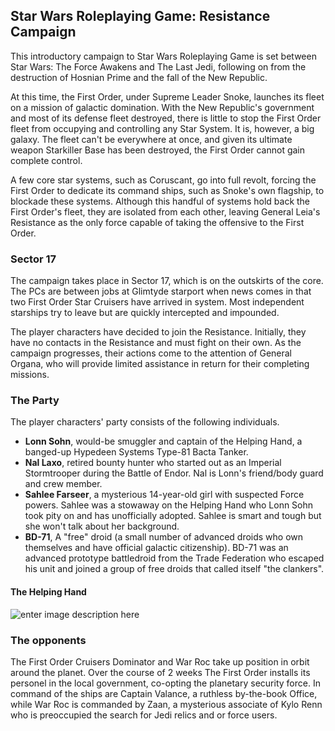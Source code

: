 ## Star Wars Roleplaying Game: Resistance Campaign

This introductory campaign to Star Wars Roleplaying Game is set between Star Wars: The Force Awakens and The Last Jedi, following on from the destruction of Hosnian Prime and the fall of the New Republic.

At this time, the First Order, under Supreme Leader Snoke, launches its fleet on a mission of galactic domination. With the New Republic's government and most of its defense fleet destroyed, there is little to stop the First Order fleet from occupying and controlling any Star System. It is, however, a big galaxy. The fleet can't be everywhere at once, and given its ultimate weapon Starkiller Base has been destroyed, the First Order cannot gain complete control. 

A few core star systems, such as Coruscant, go into full revolt, forcing the First Order to dedicate its command ships, such as Snoke's own flagship, to blockade these systems. Although this handful of systems hold back the First Order's fleet, they are isolated from each other, leaving General Leia's Resistance as the only force capable of taking the offensive to the First Order.


### Sector 17

The campaign takes place in Sector 17, which is on the outskirts of the core. The PCs are between jobs at Glimtyde starport when news comes in that two First Order Star Cruisers have arrived in system. Most independent starships try to leave but are quickly intercepted and impounded. 

The player characters have decided to join the Resistance. Initially, they have no contacts in the Resistance and must fight on their own. As the campaign progresses, their actions come to the attention of General Organa, who will provide limited assistance in return for their completing missions.

### The Party

The player characters' party consists of the following individuals.

* **Lonn Sohn**, would-be smuggler and captain of the Helping Hand, a banged-up Hypedeen Systems Type-81 Bacta Tanker.
* **Nal Laxo**, retired bounty hunter who started out as an Imperial Stormtrooper during the Battle of Endor. Nal is Lonn's friend/body guard and crew member.
* **Sahlee Farseer**, a mysterious 14-year-old girl with suspected Force powers. Sahlee was a stowaway on the Helping Hand who Lonn Sohn took pity on and has unofficially adopted. Sahlee is smart and tough but she won't talk about her background.
* **BD-71**, A "free" droid (a small number of advanced droids who own themselves and have official galactic citizenship). BD-71 was an advanced prototype battledroid from the Trade Federation who escaped his unit and joined a group of free droids that called itself "the clankers".

#### The Helping Hand

![enter image description here](https://w93nhg.db.files.1drv.com/y4m5TjyqMDeZJazgISy6QeUE_fDLtITpCr0ytcDMj1SmxfG7R73pjSOEabcoFnpG036e3i-gHgHE_VPhlEKkNZTaeN2nZRXCH-PVZZunTXj6ObsRB5YM3Hz6gQFrVc5jT9fv_KoDdvt4mQezTcupH7JcjU6XEBGJIzIRks8cevvcYuHZ1rMv2XVyyZz7hg4Ih_OaBZpZIFieHv0BbD1AjDGuw?width=1024&height=661&cropmode=none)


### The opponents

The First Order Cruisers Dominator and War Roc take up position in orbit around the planet. Over the course of 2 weeks The First Order installs its personel in the local government, co-opting the planetary security force. In command of the ships are Captain Valance, a ruthless by-the-book Office, while War Roc is commanded by Zaan, a mysterious associate of Kylo Renn who is preoccupied the search for Jedi relics and or force users.

